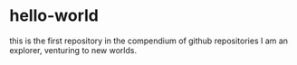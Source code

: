 # hello-world
this is the first repository in the compendium of github repositories
I am an explorer, venturing to new worlds. 

